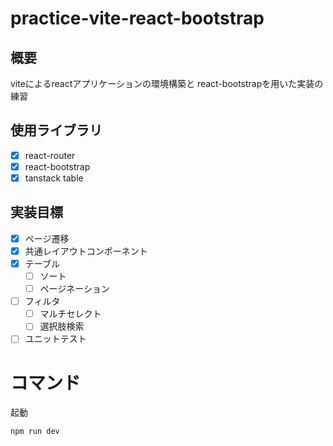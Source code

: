 # practice-vite-react-bootstrap

## 概要
viteによるreactアプリケーションの環境構築と
react-bootstrapを用いた実装の練習

## 使用ライブラリ
- [x] react-router
- [x] react-bootstrap
- [x] tanstack table

## 実装目標
- [x] ページ遷移
- [x] 共通レイアウトコンポーネント
- [x] テーブル
  - [ ] ソート
  - [ ] ページネーション
- [ ] フィルタ
  - [ ] マルチセレクト
  - [ ] 選択肢検索
- [ ] ユニットテスト

# コマンド

起動

```
npm run dev
```
